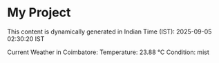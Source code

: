 # My Project

This content is dynamically generated in Indian Time (IST): 2025-09-05 02:30:20 IST


Current Weather in Coimbatore:
Temperature: 23.88 °C
Condition: mist

